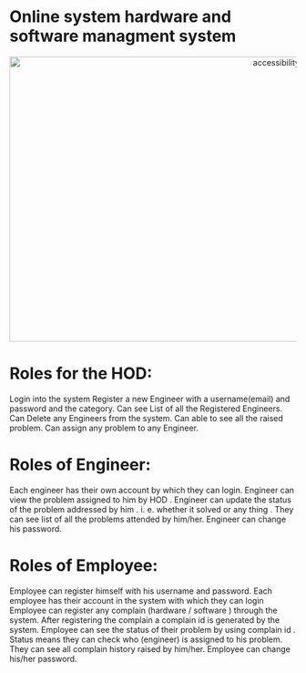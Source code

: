 # Online system hardware and software managment system 
<p align="center">
  <img src="https://previews.123rf.com/images/anggar3ind/anggar3ind1612/anggar3ind161200299/68306128-computer-hardware-cartoon-illustration.jpg" width="950" height="500"alt="accessibility text">
</p>

# Roles for the HOD:

Login into the system 
Register a new Engineer with a username(email) and password and the category.
Can see List of all the Registered Engineers.
Can Delete any Engineers from the system.
Can able to see all the raised problem.
Can assign any problem to any Engineer.

# Roles of Engineer:

Each engineer has their own account by which they can login.
Engineer can view the problem assigned to him by HOD .
Engineer can update the status of the problem addressed by him . i. e. whether it solved or any thing .
They can see list of all the problems attended by him/her.
Engineer can change his password.

# Roles of Employee:

Employee can register himself with his username and password.
Each employee has their account in the system with which they can login
Employee can register any complain (hardware / software ) through the system. 
After registering the complain a complain id is generated by the system.
Employee can see the status of their problem by using complain id . 
Status means they can check who (engineer) is assigned to his problem.
They can see all complain history raised by him/her.
Employee can change his/her password.
